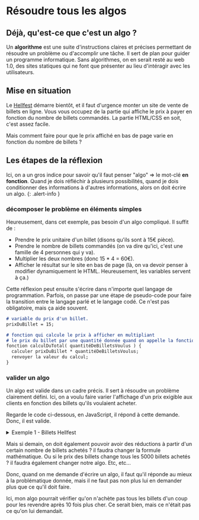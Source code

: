 # Résoudre tous les algos

## Déjà, qu'est-ce que c'est un algo ?


Un **algorithme** est une suite d'instructions claires et précises permettant de résoudre un problème ou d'accomplir une tâche. Il sert de plan pour guider un programme informatique. Sans algorithmes, on en serait resté au web 1.0, des sites statiques qui ne font que présenter au lieu d'intéragir avec les utilisateurs.


## Mise en situation

Le [Hellfest](https://fr.wikipedia.org/wiki/Hellfest) démarre bientôt, et il faut d'urgence monter un site de vente de billets en ligne. Vous vous occupez de la partie qui affiche le prix à payer en fonction du nombre de billets commandés. La partie HTML/CSS en soit, c'est assez facile.

Mais comment faire pour que le prix affiché en bas de page varie en fonction du nombre de billets ?

## Les étapes de la réflexion

Ici, on a un gros indice pour savoir qu'il faut penser "algo" => le mot-clé **en fonction**. Quand je dois réfléchir à plusieurs possibilités, quand je dois conditionner des informations à d'autres informations, alors on doit écrire un algo.
{: .alert-info }

### décomposer le problème en éléments simples

Heureusement, dans cet exemple, pas besoin d'un algo compliqué. Il suffit de : 

- Prendre le prix unitaire d'un billet (disons qu'ils sont à 15€ pièce).
- Prendre le nombre de billets commandés (on va dire qu'ici, c'est une famille de 4 personnes qui y va).
- Multiplier les deux nombres (donc 15 * 4 = 60€).
- Afficher le résultat sur le site en bas de page (là, on va devoir penser à modifier dynamiquement le HTML. Heureusement, les variables servent à ça.)

Cette réflexion peut ensuite s'écrire dans n'importe quel langage de programmation.
Parfois, on passe par une étape de pseudo-code pour faire la transition entre le langage parlé et le langage codé. Ce n'est pas obligatoire, mais ça aide souvent.


```markdown
# variable du prix d'un billet.
prixDuBillet = 15;

# fonction qui calcule le prix à afficher en multipliant
# le prix du billet par une quantité donnée quand on appelle la fonction.
fonction calculDuTotal( quantitéDeBilletsVoulus ) {
  calculer prixDuBillet * quantitéDeBilletsVoulus;
  renvoyer la valeur du calcul;
}
```

### valider un algo

Un algo est valide dans un cadre précis. Il sert à résoudre un problème clairement défini. Ici, on a voulu faire varier l'affichage d'un prix exigible aux clients en fonction des billets qu'ils voulaient acheter.

Regarde le code ci-dessous, en JavaScript, il répond à cette demande. Donc, il est valide.


<details markdown="1">
<summary>
Exemple 1 - Billets Hellfest
</summary>

```js

<!DOCTYPE html>
<html lang="fr">
<head>
  <meta charset="UTF-8">
  <title>Commande de billets - Hellfest</title>
  <style>
    body {
      font-family: Arial, sans-serif;
      background-color: #f5f5f5;
      padding: 2rem;
      text-align: center;
    }

    .container {
      background-color: white;
      padding: 2rem;
      border-radius: 8px;
      box-shadow: 0 2px 8px rgba(0, 0, 0, 0.1);
      max-width: 400px;
      margin: auto;
    }

    h1 {
      margin-bottom: 1rem;
    }

    label, input {
      display: block;
      margin: 1rem auto;
      font-size: 1rem;
    }

    input[type="number"] {
      padding: 0.5rem;
      width: 100px;
      text-align: center;
    }

    .total {
      margin-top: 1.5rem;
      font-size: 1.2rem;
      font-weight: bold;
      color: #333;
    }
  </style>
</head>
<body>
  <div class="container">
    <h1>Commande - Hellfest 🎸</h1>

    <label for="quantity">Nombre de billets :</label>
    <input type="number" id="quantity" min="0" value="0">

    <div class="total">
      Prix total : 0 €
    </div>
  </div>

  <script>
    const unitPrice = 15;
    const quantityInput = document.getElementById('quantity');
    const totalDiv = document.querySelector('.total');

    function updateTotal() {
      const quantity = Number(quantityInput.value);
      const total = unitPrice * quantity;
      totalDiv.textContent = `Prix total : ${total} €`;
    }

    quantityInput.addEventListener('input', updateTotal);
  </script>
</body>
</html>
```

</details>


Mais si demain, on doit également pouvoir avoir des réductions à partir d'un certain nombre de billets achetés ? il faudra changer la formule mathématique. Ou si le prix des billets change tous les 5000 billets achetés ? il faudra également changer notre algo. Etc, etc...

Donc, quand on me demande d'écrire un algo, il faut qu'il réponde au mieux à la problématique donnée, mais il ne faut pas non plus lui en demander plus que ce qu'il doit faire.

Ici, mon algo pourrait vérifier qu'on n'achète pas tous les billets d'un coup pour les revendre après 10 fois plus cher. Ce serait bien, mais ce n'était pas ce qu'on lui demandait.